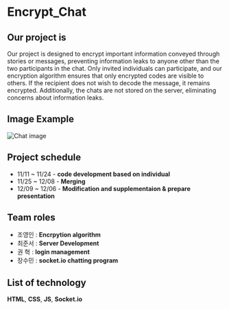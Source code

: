 # Encrypt_Chat

## Our project is

Our project is designed to encrypt important information conveyed through stories or messages, preventing information leaks to anyone other than the two participants in the chat. Only invited individuals can participate, and our encryption algorithm ensures that only encrypted codes are visible to others. If the recipient does not wish to decode the message, it remains encrypted. Additionally, the chats are not stored on the server, eliminating concerns about information leaks.

## Image Example
![Chat image](/chat.png)

## Project schedule
* 11/11 ~ 11/24 - **code development based on individual**
* 11/25 ~ 12/08 - **Merging**
* 12/09 ~ 12/06 - **Modification and supplementaion & prepare presentation**

## Team roles
* 조영인 : **Encrpytion algorithm**
* 최준서 : **Server Development**
* 권  혁 : **login management**
* 장수민 : **socket.io chatting program**

## List of technology
**HTML**, **CSS**, **JS**, **Socket.io**
